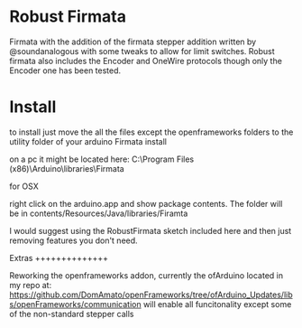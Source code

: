 Robust Firmata
======================

Firmata with the addition of the firmata stepper addition written by @soundanalogous with some tweaks to allow for limit switches. Robust firmata also includes the Encoder and OneWire protocols though only the Encoder one has been tested. 

Install
==================

to install just move the all the files except the openframeworks folders to the utility folder of your arduino Firmata install

on a pc it might be located here:
C:\Program Files (x86)\Arduino\libraries\Firmata

for OSX

right click on the arduino.app and show package contents. 
The folder will be in contents/Resources/Java/libraries/Firamta

I would suggest using the RobustFirmata sketch included here and then just removing features you don't need.


Extras
++++++++++++++

Reworking the openframeworks addon, currently the ofArduino located in my repo at:
https://github.com/DomAmato/openFrameworks/tree/ofArduino_Updates/libs/openFrameworks/communication
will enable all funcitonality except some of the non-standard stepper calls
